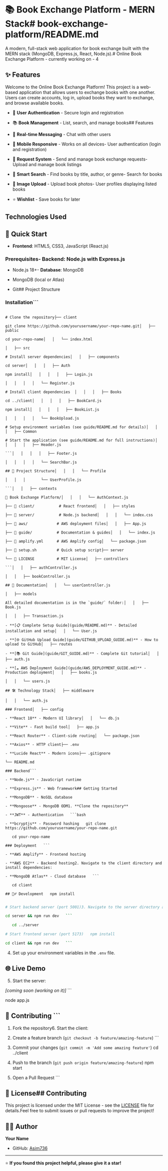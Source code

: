 # 📚 Book Exchange Platform - MERN Stack# book-exchange-platform/README.md



A modern, full-stack web application for book exchange built with the MERN stack (MongoDB, Express.js, React, Node.js).# Online Book Exchange Platform - currently working on - 4



## ✨ Features

Welcome to the Online Book Exchange Platform! This project is a web-based application that allows users to exchange books with one another. Users can create accounts, log in, upload books they want to exchange, and browse available books.

- 🔐 **User Authentication** - Secure login and registration

- 📚 **Book Management** - List, search, and manage books## Features

- 💬 **Real-time Messaging** - Chat with other users

- 📱 **Mobile Responsive** - Works on all devices- User authentication (login and registration)

- 🔄 **Request System** - Send and manage book exchange requests- Upload and manage book listings

- 🎯 **Smart Search** - Find books by title, author, or genre- Search for books

- 📸 **Image Upload** - Upload book photos- User profiles displaying listed books

- ⭐ **Wishlist** - Save books for later

## Technologies Used

## 🚀 Quick Start

- **Frontend**: HTML5, CSS3, JavaScript (React.js)

### Prerequisites- **Backend**: Node.js with Express.js

- Node.js 18+- **Database**: MongoDB

- MongoDB (local or Atlas)

- Git## Project Structure



### Installation```

```bashbook-exchange-platform

# Clone the repository├── client

git clone https://github.com/yourusername/your-repo-name.git│   ├── public

cd your-repo-name│   │   └── index.html

│   ├── src

# Install server dependencies│   │   ├── components

cd server│   │   │   ├── Auth

npm install│   │   │   │   ├── Login.js

│   │   │   │   └── Register.js

# Install client dependencies  │   │   │   ├── Books

cd ../client│   │   │   │   ├── BookCard.js

npm install│   │   │   │   ├── BookList.js

│   │   │   │   └── BookUpload.js

# Setup environment variables (see guide/README.md for details)│   │   │   ├── Common

# Start the application (see guide/README.md for full instructions)│   │   │   │   ├── Header.js

```│   │   │   │   ├── Footer.js

│   │   │   │   └── SearchBar.js

## 📁 Project Structure│   │   │   └── Profile

│   │   │       └── UserProfile.js

```│   │   ├── contexts

📂 Book Exchange Platform/│   │   │   └── AuthContext.js

├── 📁 client/           # React frontend│   │   ├── styles

├── 📁 server/           # Node.js backend│   │   │   └── index.css

├── 📁 aws/             # AWS deployment files│   │   ├── App.js

├── 📁 guide/           # Documentation & guides│   │   └── index.js

├── 📄 amplify.yml      # AWS Amplify config│   └── package.json

├── 📄 setup.sh         # Quick setup script├── server

└── 📄 LICENSE          # MIT License│   ├── controllers

```│   │   ├── authController.js

│   │   ├── bookController.js

## 📖 Documentation│   │   └── userController.js

│   ├── models

All detailed documentation is in the `guide/` folder:│   │   ├── Book.js

│   │   ├── Transaction.js

- **[📋 Complete Setup Guide](guide/README.md)** - Detailed installation and setup│   │   └── User.js

- **[🌐 GitHub Upload Guide](guide/GITHUB_UPLOAD_GUIDE.md)** - How to upload to GitHub│   ├── routes

- **[📚 Git Guide](guide/GIT_GUIDE.md)** - Complete Git tutorial│   │   ├── auth.js

- **[☁️ AWS Deployment Guide](guide/AWS_DEPLOYMENT_GUIDE.md)** - Production deployment│   │   ├── books.js

│   │   └── users.js

## 🛠️ Technology Stack│   ├── middleware

│   │   └── auth.js

### Frontend│   ├── config

- **React 18** - Modern UI library│   │   └── db.js

- **Vite** - Fast build tool│   ├── app.js

- **React Router** - Client-side routing│   └── package.json

- **Axios** - HTTP client├── .env

- **Lucide React** - Modern icons├── .gitignore

└── README.md

### Backend```

- **Node.js** - JavaScript runtime

- **Express.js** - Web framework## Getting Started

- **MongoDB** - NoSQL database

- **Mongoose** - MongoDB ODM1. **Clone the repository**

- **JWT** - Authentication   ```bash

- **bcryptjs** - Password hashing   git clone https://github.com/yourusername/your-repo-name.git

   cd your-repo-name

### Deployment   ```

- **AWS Amplify** - Frontend hosting

- **AWS EC2** - Backend hosting2. Navigate to the client directory and install dependencies:

- **MongoDB Atlas** - Cloud database   ```

   cd client

## 🏃‍♂️ Development   npm install

   ```

```bash

# Start backend server (port 5001)3. Navigate to the server directory and install dependencies:

cd server && npm run dev   ```

   cd ../server

# Start frontend server (port 5173)   npm install

cd client && npm run dev   ```

```

4. Set up your environment variables in the `.env` file.

## 🌐 Live Demo

5. Start the server:

*[coming soon (working on it)]*   ```

   node app.js

## 🤝 Contributing   ```



1. Fork the repository6. Start the client:

2. Create a feature branch (`git checkout -b feature/amazing-feature`)   ```

3. Commit your changes (`git commit -m 'Add some amazing feature'`)   cd ../client

4. Push to the branch (`git push origin feature/amazing-feature`)   npm start

5. Open a Pull Request   ```



## 📝 License## Contributing



This project is licensed under the MIT License - see the [LICENSE](LICENSE) file for details.Feel free to submit issues or pull requests to improve the project!

## 👨‍💻 Author

**Your Name**
- GitHub: [Asim736](https://github.com/Asim736)

---

⭐ **If you found this project helpful, please give it a star!**
